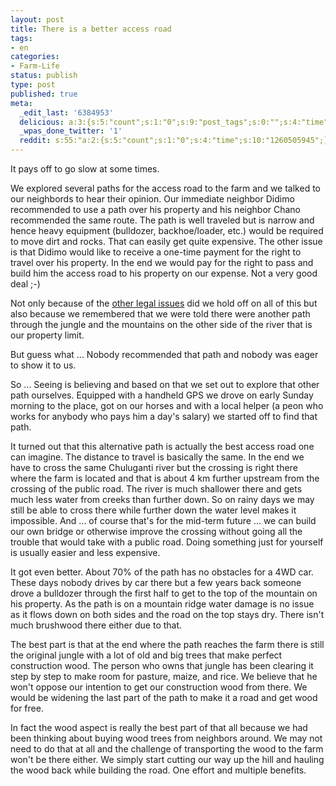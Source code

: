 ```yaml
---
layout: post
title: There is a better access road
tags:
- en
categories:
- Farm-Life
status: publish
type: post
published: true
meta:
  _edit_last: '6384953'
  delicious: a:3:{s:5:"count";s:1:"0";s:9:"post_tags";s:0:"";s:4:"time";s:10:"1262953383";}
  _wpas_done_twitter: '1'
  reddit: s:55:"a:2:{s:5:"count";s:1:"0";s:4:"time";s:10:"1260505945";}";
---
```

It pays off to go slow at some times.

We explored several paths for the access road to the farm and we talked to our neighbords to hear their opinion. Our immediate neighbor Didimo recommended to use a path over his property and his neighbor Chano recommended the same route. The path is well traveled but is narrow and hence heavy equipment (bulldozer, backhoe/loader, etc.) would be required to move dirt and rocks. That can easily get quite expensive. The other issue is that Didimo would like to receive a one-time payment for the right to travel over his property. In the end we would pay for the right to pass and build him the access road to his property on our expense. Not a very good deal ;-)

Not only because of the <a href="http://rainforestfinca.wordpress.com/2009/12/07/agreements-are-not-always-honored-by-all-parties/">other legal issues</a> did we hold off on all of this but also because we remembered that we were told there were another path through the jungle and the mountains on the other side of the river that is our property limit.

But guess what ... Nobody recommended that path and nobody was eager to show it to us.

So ... Seeing is believing and based on that we set out to explore that other path ourselves. Equipped with a handheld GPS we drove on early Sunday morning to the place, got on our horses and with a local helper (a peon who works for anybody who pays him a day's salary) we started off to find that path.

It turned out that this alternative path is actually the best access road one can imagine. The distance to travel is basically the same. In the end we have to cross the same Chuluganti river but the crossing is right there where the farm is located and that is about 4 km further upstream from the crossing of the public road. The river is much shallower there and gets much less water from creeks than further down. So on rainy days we may still be able to cross there while further down the water level makes it impossible. And ... of course that's for the mid-term future ... we can build our own bridge or otherwise improve the crossing without going all the trouble that would take with a public road. Doing something just for yourself is usually easier and less expensive.

It got even better. About 70% of the path has no obstacles for a 4WD car. These days nobody drives by car there but a few years back someone drove a bulldozer through the first half to get to the top of the mountain on his property. As the path is on a mountain ridge water damage is no issue as it flows down on both sides and the road on the top stays dry. There isn't much brushwood there either due to that.

The best part is that at the end where the path reaches the farm there is still the original jungle with a lot of old and big trees that make perfect construction wood. The person who owns that jungle has been clearing it step by step to make room for pasture, maize, and rice. We believe that he won't oppose our intention to get our construction wood from there. We would be widening the last part of the path to make it a road and get wood for free.

In fact the wood aspect is really the best part of that all because we had been thinking about buying wood trees from neighbors around. We may not need to do that at all and the challenge of transporting the wood to the farm won't be there either. We simply start cutting our way up the hill and hauling the wood back while building the road. One effort and multiple benefits.
